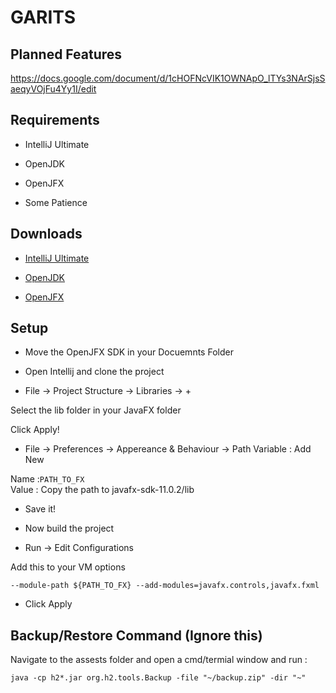 # GARITS



## Planned Features 

https://docs.google.com/document/d/1cHOFNcVIK1OWNApO_lTYs3NArSjsSaeqyVOjFu4Yy1I/edit


## Requirements

- IntelliJ Ultimate

- OpenJDK

- OpenJFX

- Some Patience



## Downloads

- [IntelliJ Ultimate](https://www.jetbrains.com/idea/download/#section=windows)

- [OpenJDK](https://openjdk.java.net/)

- [OpenJFX](https://openjfx.io/)



## Setup

- Move the OpenJFX SDK in your Docuemnts Folder

- Open Intellij and clone the project 

- File -> Project Structure -> Libraries -> + 

Select the lib folder in your JavaFX folder 

Click Apply!

- File -> Preferences -> Appereance & Behaviour -> Path Variable : Add New 

Name :`` PATH_TO_FX ``   
Value : Copy the path to javafx-sdk-11.0.2/lib

- Save it!

- Now build the project 

- Run -> Edit Configurations

Add this to your VM options

`` --module-path ${PATH_TO_FX} --add-modules=javafx.controls,javafx.fxml ``

- Click Apply



 ## Backup/Restore Command (Ignore this)
 
 Navigate to the assests folder and open a cmd/termial window and run :
 
 `` java -cp h2*.jar org.h2.tools.Backup -file "~/backup.zip" -dir "~" ``
